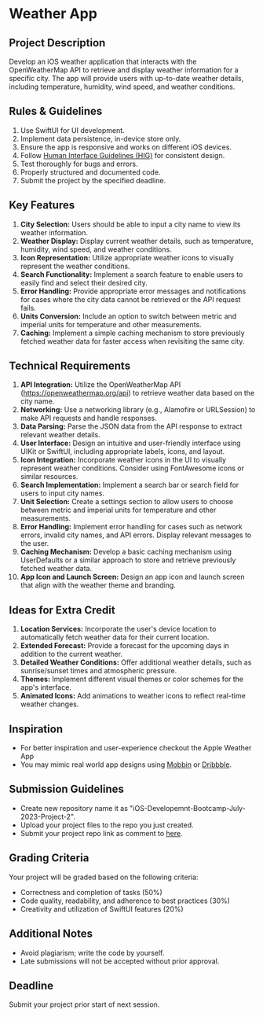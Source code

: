 # Weather App

## Project Description

Develop an iOS weather application that interacts with the OpenWeatherMap API to retrieve and display weather information for a specific city. The app will provide users with up-to-date weather details, including temperature, humidity, wind speed, and weather conditions.

## Rules & Guidelines

1. Use SwiftUI for UI development.
1. Implement data persistence, in-device store only.
1. Ensure the app is responsive and works on different iOS devices.
1. Follow [Human Interface Guidelines (HIG)](https://developer.apple.com/design/human-interface-guidelines/) for consistent design.
1. Test thoroughly for bugs and errors.
1. Properly structured and documented code.
1. Submit the project by the specified deadline.

## Key Features

1. **City Selection:** Users should be able to input a city name to view its weather information.
2. **Weather Display:** Display current weather details, such as temperature, humidity, wind speed, and weather conditions.
3. **Icon Representation:** Utilize appropriate weather icons to visually represent the weather conditions.
4. **Search Functionality:** Implement a search feature to enable users to easily find and select their desired city.
5. **Error Handling:** Provide appropriate error messages and notifications for cases where the city data cannot be retrieved or the API request fails.
6. **Units Conversion:** Include an option to switch between metric and imperial units for temperature and other measurements.
7. **Caching:** Implement a simple caching mechanism to store previously fetched weather data for faster access when revisiting the same city.

## Technical Requirements

1. **API Integration:** Utilize the OpenWeatherMap API (https://openweathermap.org/api) to retrieve weather data based on the city name.
2. **Networking:** Use a networking library (e.g., Alamofire or URLSession) to make API requests and handle responses.
3. **Data Parsing:** Parse the JSON data from the API response to extract relevant weather details.
4. **User Interface:** Design an intuitive and user-friendly interface using UIKit or SwiftUI, including appropriate labels, icons, and layout.
5. **Icon Integration:** Incorporate weather icons in the UI to visually represent weather conditions. Consider using FontAwesome icons or similar resources.
6. **Search Implementation:** Implement a search bar or search field for users to input city names.
7. **Unit Selection:** Create a settings section to allow users to choose between metric and imperial units for temperature and other measurements.
8. **Error Handling:** Implement error handling for cases such as network errors, invalid city names, and API errors. Display relevant messages to the user.
9. **Caching Mechanism:** Develop a basic caching mechanism using UserDefaults or a similar approach to store and retrieve previously fetched weather data.
10. **App Icon and Launch Screen:** Design an app icon and launch screen that align with the weather theme and branding.

## Ideas for Extra Credit

1. **Location Services:** Incorporate the user's device location to automatically fetch weather data for their current location.
2. **Extended Forecast:** Provide a forecast for the upcoming days in addition to the current weather.
3. **Detailed Weather Conditions:** Offer additional weather details, such as sunrise/sunset times and atmospheric pressure.
4. **Themes:** Implement different visual themes or color schemes for the app's interface.
5. **Animated Icons:** Add animations to weather icons to reflect real-time weather changes.

## Inspiration

- For better inspiration and user-experience checkout the Apple Weather App
- You may mimic real world app designs using [Mobbin](https://mobbin.com/browse/ios/screens?sort=popularity) or [Dribbble](https://dribbble.com).

## Submission Guidelines

- Create new repository name it as "iOS-Developemnt-Bootcamp-July-2023-Project-2".
- Upload your project files to the repo you just created.
- Submit your project repo link as comment to [here](https://github.com/learning-bootcamps/iOS-Development-Bootcamp-July-2023/issues/22).

## Grading Criteria

Your project will be graded based on the following criteria:

- Correctness and completion of tasks (50%)
- Code quality, readability, and adherence to best practices (30%)
- Creativity and utilization of SwiftUI features (20%)

## Additional Notes

- Avoid plagiarism; write the code by yourself.
- Late submissions will not be accepted without prior approval.

## Deadline

Submit your project prior start of next session.
